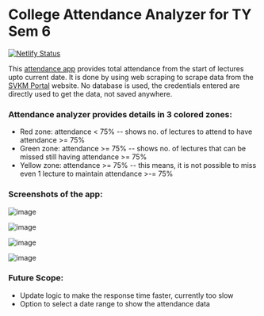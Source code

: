 # College Attendance Analyzer for TY Sem 6

[![Netlify Status](https://api.netlify.com/api/v1/badges/08415c9a-2457-4240-8008-ab7eac2952bc/deploy-status)](https://app.netlify.com/sites/attendance-analyzer/deploys)

This [attendance app](https://attendance-analyzer.netlify.app) provides total attendance from the start of lectures upto current date.
It is done by using web scraping to scrape data from the [SVKM Portal](https://portal.svkm.ac.in/usermgmt/login) website.
No database is used, the credentials entered are directly used to get the data, not saved anywhere.

### Attendance analyzer provides details in 3 colored zones:

-   Red zone: attendance < 75% -- shows no. of lectures to attend to have attendance >= 75%
-   Green zone: attendance >= 75% -- shows no. of lectures that can be missed still having attendance >= 75%
-   Yellow zone: attendance >= 75% -- this means, it is not possible to miss even 1 lecture to maintain attendance >-= 75%

### Screenshots of the app:

![image](https://github.com/mohitdhatrak/college-attendance-analyzer/assets/91209576/03a3e136-c307-4ac9-ad8a-c337c3e43721)

![image](https://github.com/mohitdhatrak/college-attendance-analyzer/assets/91209576/c87ea310-89f1-4448-960e-99be953c0ae2)

![image](https://github.com/mohitdhatrak/college-attendance-analyzer/assets/91209576/941990a1-42e2-4c22-8936-0626ae1182da)

![image](https://github.com/mohitdhatrak/college-attendance-analyzer/assets/91209576/c111e445-00f0-41dc-9707-0bf7ba30b7d5)

### Future Scope:

-   Update logic to make the response time faster, currently too slow
-   Option to select a date range to show the attendance data
